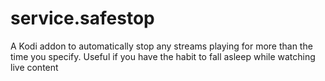 service.safestop
================

A Kodi addon to automatically stop any streams playing for more than the time you specify. Useful if you have the habit to fall asleep while watching live content
